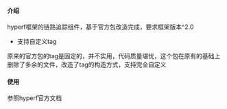 #### 介绍
hyperf框架的链路追踪组件，基于官方包改造完成，要求框架版本^2.0

- 支持自定义tag

原来的官方包的tag是固定的，并不实用，代码质量堪忧，这个包在原有的基础上删除了多余的文件，改造了tag的构造方式，支持完全自定义

#### 使用

参照hyperf官方文档
